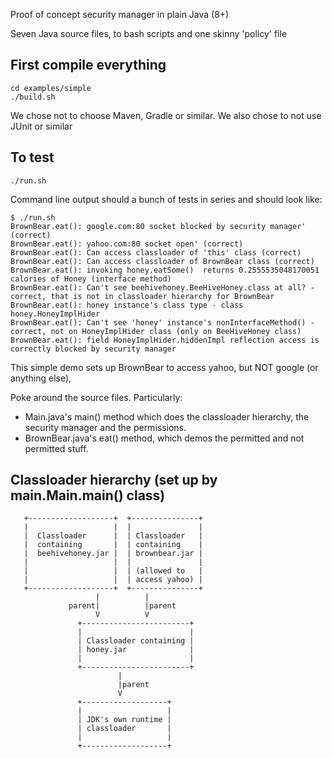 Proof of concept security manager in plain Java (8+)

Seven Java source files, to bash scripts and one skinny 'policy' file

## First compile everything

```
cd examples/simple
./build.sh
```

We chose not to choose Maven, Gradle or similar. We also chose to not use JUnit or similar

## To test

```
./run.sh
```

Command line output should a bunch of tests in series and should look like:

```
$ ./run.sh 
BrownBear.eat(): google.com:80 socket blocked by security manager' (correct)
BrownBear.eat(): yahoo.com:80 socket open' (correct)
BrownBear.eat(): Can access classloader of 'this' class (correct)
BrownBear.eat(): Can access classloader of BrownBear class (correct)
BrownBear.eat(): invoking honey.eatSome()  returns 0.2555535048170051 calories of Honey (interface method)
BrownBear.eat(): Can't see beehivehoney.BeeHiveHoney.class at all? - correct, that is not in classloader hierarchy for BrownBear
BrownBear.eat(): honey instance's class type - class honey.HoneyImplHider
BrownBear.eat(): Can't see 'honey' instance's nonInterfaceMethod() - correct, not on HoneyImplHider class (only on BeeHiveHoney class)
BrownBear.eat(): field HoneyImplHider.hiddenImpl reflection access is correctly blocked by security manager
```

This simple demo sets up BrownBear to access yahoo, but NOT google (or anything else),

Poke around the source files. Particularly:

* Main.java's main() method which does the classloader hierarchy, the security manager and the permissions.
* BrownBear.java's eat() method, which demos the permitted and not permitted stuff.

## Classloader hierarchy (set up by main.Main.main() class)

```
   +-------------------+  +---------------+
   |                   |  |               |
   |  Classloader      |  | Classloader   |
   |  containing       |  | containing    |
   |  beehivehoney.jar |  | brownbear.jar |
   |                   |  |               |
   |                   |  | (allowed to   |
   |                   |  | access yahoo) |
   +-------------------+  +---------------+
                   |          |
             parent|          |parent
                   V          V
               +------------------------+
               |                        |
               | Classloader containing |
               | honey.jar              |
               |                        |
               +------------------------+
                        |
                        |parent
                        V
               +-------------------+
               |                   |
               | JDK's own runtime |
               | classloader       |
               |                   |
               +-------------------+
```
